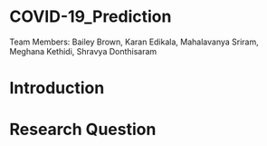 # COVID-19_Prediction
Team Members: Bailey Brown, Karan Edikala, Mahalavanya Sriram, Meghana Kethidi, Shravya Donthisaram

# Introduction

# Research Question
